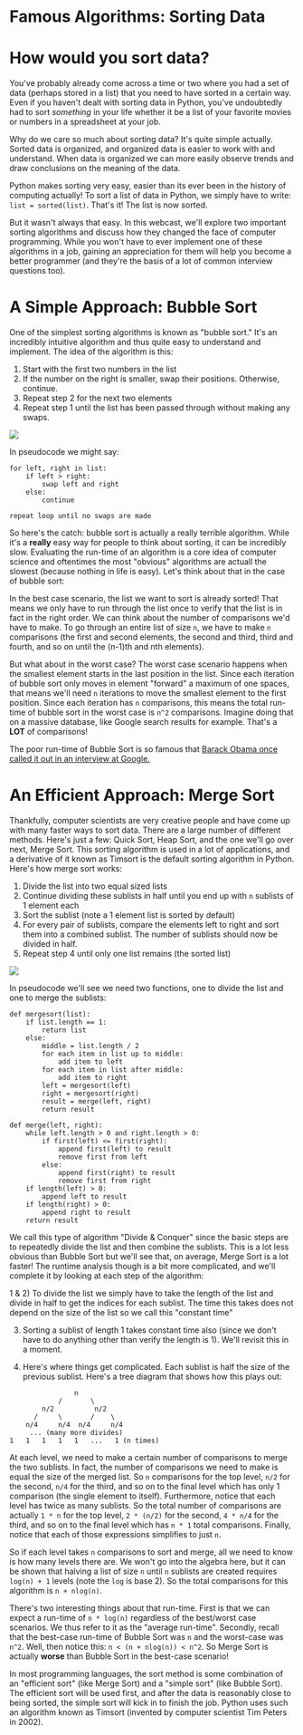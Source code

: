 Famous Algorithms: Sorting Data
===

# How would you sort data?

You've probably already come across a time or two where you had a set of data (perhaps stored in a list) that you need to have sorted in a certain way. Even if you haven't dealt with sorting data in Python, you've undoubtedly had to sort _something_ in your life whether it be a list of your favorite movies or numbers in a spreadsheet at your job.

Why do we care so much about sorting data? It's quite simple actually. Sorted data is organized, and organized data is easier to work with and understand. When data is organized we can more easily observe trends and draw conclusions on the meaning of the data.

Python makes sorting very easy, easier than its ever been in the history of computing actually! To sort a list of data in Python, we simply have to write: `list = sorted(list)`. That's it! The list is now sorted. 

But it wasn't always that easy. In this webcast, we'll explore two important sorting algorithms and discuss how they changed the face of computer programming. While you won't have to ever implement one of these algorithms in a job, gaining an appreciation for them will help you become a better programmer (and they're the basis of a lot of common interview questions too).

# A Simple Approach: Bubble Sort

One of the simplest sorting algorithms is known as "bubble sort." It's an incredibly intuitive algorithm and thus quite easy to understand and implement. The idea of the algorithm is this:

1) Start with the first two numbers in the list  
2) If the number on the right is smaller, swap their positions. Otherwise, continue.  
3) Repeat step 2 for the next two elements  
4) Repeat step 1 until the list has been passed through without making any swaps.

![](https://upload.wikimedia.org/wikipedia/commons/c/c8/Bubble-sort-example-300px.gif)

In pseudocode we might say:

```
for left, right in list:
	if left > right:
		swap left and right
	else:
		continue

repeat loop until no swaps are made
```	

So here's the catch: bubble sort is actually a really terrible algorithm. While it's a __really__ easy way for people to think about sorting, it can be incredibly slow. Evaluating the run-time of an algorithm is a core idea of computer science and oftentimes the most "obvious" algorithms are actuall the slowest (because nothing in life is easy). Let's think about that in the case of bubble sort:

In the best case scenario, the list we want to sort is already sorted! That means we only have to run through the list once to verify that the list is in fact in the right order. We can think about the number of comparisons we'd have to make. To go through an entire list of size `n`, we have to make `n` comparisons (the first and second elements, the second and third, third and fourth, and so on until the (n-1)th and nth elements).

But what about in the worst case? The worst case scenario happens when the smallest element starts in the last position in the list. Since each iteration of bubble sort only moves in element "forward" a maximum of one spaces, that means we'll need `n` iterations to move the smallest element to the first position. Since each iteration has `n` comparisons, this means the total run-time of bubble sort in the worst case is `n^2` comparisons. Imagine doing that on a massive database, like Google search results for example. That's a __LOT__ of comparisons!

The poor run-time of Bubble Sort is so famous that [Barack Obama once called it out in an interview at Google.](https://www.youtube.com/watch?v=k4RRi_ntQc8)

# An Efficient Approach: Merge Sort

Thankfully, computer scientists are very creative people and have come up with many faster ways to sort data. There are a large number of different methods. Here's just a few: Quick Sort, Heap Sort, and the one we'll go over next, Merge Sort. This sorting algorithm is used in a lot of applications, and a derivative of it known as Timsort is the default sorting algorithm in Python. Here's how merge sort works:

1) Divide the list into two equal sized lists  
2) Continue dividing these sublists in half until you end up with `n` sublists of 1 element each  
3) Sort the sublist (note a 1 element list is sorted by default)  
4) For every pair of sublists, compare the elements left to right and sort them into a combined sublist. The number of sublists should now be divided in half.  
5) Repeat step 4 until only one list remains (the sorted list)

![](https://upload.wikimedia.org/wikipedia/commons/c/cc/Merge-sort-example-300px.gif)

In pseudocode we'll see we need two functions, one to divide the list and one to merge the sublists:

```
def mergesort(list):
	if list.length == 1:
		return list
	else:
		middle = list.length / 2
		for each item in list up to middle:
			add item to left
		for each item in list after middle:
			add item to right
		left = mergesort(left)
		right = mergesort(right)
		result = merge(left, right)
		return result
		
def merge(left, right):
	while left.length > 0 and right.length > 0:
		if first(left) <= first(right):
			append first(left) to result
			remove first from left
		else:
			append first(right) to result
			remove first from right
	if length(left) > 0:
		append left to result
	if length(right) > 0:
		append right to result
	return result
```

We call this type of algorithm "Divide & Conquer" since the basic steps are to repeatedly divide the list and then combine the sublists. This is a lot less obvious than Bubble Sort but we'll see that, on average, Merge Sort is a lot faster! The runtime analysis though is a bit more complicated, and we'll complete it by looking at each step of the algorithm:

1 & 2) To divide the list we simply have to take the length of the list and divide in half to get the indices for each sublist. The time this takes does not depend on the size of the list so we call this "constant time"

3) Sorting a sublist of length 1 takes constant time also (since we don't have to do anything other than verify the length is 1). We'll revisit this in a moment.

4) Here's where things get complicated. Each sublist is half the size of the previous sublist. Here's a tree diagram that shows how this plays out:

```
				n
			/		\
		n/2			 n/2
	  /		\		/	 \
	n/4		n/4	 n/4	 n/4
	 ... (many more divides)
1	1	1	1	1	...   1	(n times)
```

At each level, we need to make a certain number of comparisons to merge the two sublists. In fact, the number of comparisons we need to make is equal the size of the merged list. So `n` comparisons for the top level, `n/2` for the second, `n/4` for the third, and so on to the final level which has only 1 comparison (the single element to itself). Furthermore, notice that each level has twice as many sublists. So the total number of comparisons are actually `1 * n` for the top level, `2 * (n/2)` for the second, `4 * n/4` for the third, and so on to the final level which has `n * 1` total comparisons. Finally, notice that each of those expressions simplifies to just `n`.

So if each level takes `n` comparisons to sort and merge, all we need to know is how many levels there are. We won't go into the algebra here, but it can be shown that halving a list of size `n` until `n` sublists are created requires `log(n) + 1` levels (note the `log` is base 2). So the total comparisons for this algorithm is `n + nlog(n)`.

There's two interesting things about that run-time. First is that we can expect a run-time of `n * log(n)` regardless of the best/worst case scenarios. We thus refer to it as the "average run-time". Secondly, recall that the best-case run-time of Bubble Sort was `n` and the worst-case was `n^2`. Well, then notice this: `n < (n + nlog(n)) < n^2`. So Merge Sort is actually __worse__ than Bubble Sort in the best-case scenario!

In most programming languages, the sort method is some combination of an "efficient sort" (like Merge Sort) and a "simple sort" (like Bubble Sort). The efficient sort will be used first, and after the data is reasonably close to being sorted, the simple sort will kick in to finish the job. Python uses such an algorithm known as Timsort (invented by computer scientist Tim Peters in 2002).